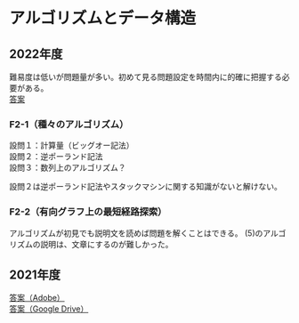 # アルゴリズムとデータ構造

## 2022年度
難易度は低いが問題量が多い。初めて見る問題設定を時間内に的確に把握する必要がある。  
[答案](https://acrobat.adobe.com/link/track?uri=urn:aaid:scds:US:601e9516-d2fb-433c-b7ae-d70bd150647b)

### F2-1（種々のアルゴリズム）
設問１：計算量（ビッグオー記法）  
設問２：逆ポーランド記法  
設問３：数列上のアルゴリズム？

設問２は逆ポーランド記法やスタックマシンに関する知識がないと解けない。

### F2-2（有向グラフ上の最短経路探索）
アルゴリズムが初見でも説明文を読めば問題を解くことはできる。
(5)のアルゴリズムの説明は、文章にするのが難しかった。

## 2021年度
[答案（Adobe）](https://acrobat.adobe.com/link/track?uri=urn:aaid:scds:US:1fd7b0e4-49bd-43b0-ad99-f0e7c6186c92)  
[答案（Google Drive）](https://drive.google.com/drive/u/1/folders/1GTodTtMWhdM9Tvg_6EQLDmnLkgc7xUhE)
